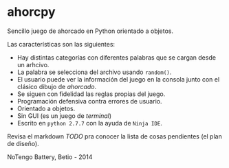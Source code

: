 ahorcpy
=======

Sencillo juego de ahorcado en Python orientado a objetos.

Las características son las siguientes:

* Hay distintas categorías con diferentes palabras que se cargan desde un arhcivo.
* La palabra se selecciona del archivo usando `random()`.
* El usuario puede ver la información del juego en la consola junto con el clásico dibujo de *ahorcado*.
* Se siguen con fidelidad las reglas propias del juego.
* Programación defensiva contra errores de usuario.
* Orientado a objetos.
* Sin GUI (es un juego de *terminal*)
* Escrito en `python 2.7.7` con la ayuda de `Ninja IDE`.

Revisa el markdown *TODO* pra conocer la lista de cosas pendientes (el plan de diseño).

NoTengo Battery, Betio - 2014
